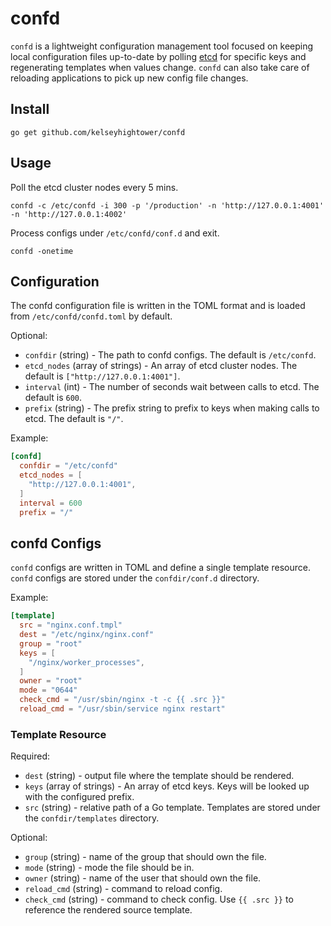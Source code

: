 # confd

`confd` is a lightweight configuration management tool focused on keeping local
configuration files up-to-date by polling [etcd](https://github.com/coreos/etcd)
for specific keys and regenerating templates when values change. `confd` can also
take care of reloading applications to pick up new config file changes.

## Install

```
go get github.com/kelseyhightower/confd
```

## Usage

Poll the etcd cluster nodes every 5 mins.

```
confd -c /etc/confd -i 300 -p '/production' -n 'http://127.0.0.1:4001' -n 'http://127.0.0.1:4002'
```

Process configs under `/etc/confd/conf.d` and exit.

```
confd -onetime
```

## Configuration

The confd configuration file is written in the TOML format and is loaded from
`/etc/confd/confd.toml` by default.

Optional:

 * `confdir` (string) - The path to confd configs. The default is `/etc/confd`.
 * `etcd_nodes` (array of strings) - An array of etcd cluster nodes. The default
   is `["http://127.0.0.1:4001"]`.
 * `interval` (int) - The number of seconds wait between calls to etcd. The
   default is `600`.
 * `prefix` (string) - The prefix string to prefix to keys when making calls to
   etcd. The default is `"/"`.

Example:

```TOML
[confd]
  confdir = "/etc/confd"
  etcd_nodes = [
    "http://127.0.0.1:4001",
  ]
  interval = 600
  prefix = "/"
```

## confd Configs

`confd` configs are written in TOML and define a single template resource.
`confd` configs are stored under the `confdir/conf.d` directory.

Example:

```TOML
[template]
  src = "nginx.conf.tmpl"
  dest = "/etc/nginx/nginx.conf"
  group = "root"
  keys = [
    "/nginx/worker_processes",
  ]
  owner = "root"
  mode = "0644"
  check_cmd = "/usr/sbin/nginx -t -c {{ .src }}"
  reload_cmd = "/usr/sbin/service nginx restart"
```

### Template Resource

Required:

 * `dest` (string) - output file where the template should be rendered.
 * `keys` (array of strings) - An array of etcd keys. Keys will be looked up
   with the configured prefix.
 * `src` (string) - relative path of a Go template. Templates are stored under
   the `confdir/templates` directory.

Optional:

 * `group` (string) - name of the group that should own the file.
 * `mode` (string) - mode the file should be in.
 * `owner` (string) - name of the user that should own the file.
 * `reload_cmd` (string) - command to reload config.
 * `check_cmd` (string) - command to check config. Use `{{ .src }}` to reference
   the rendered source template.

